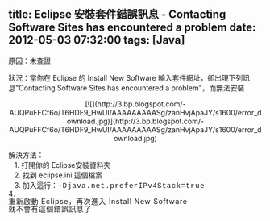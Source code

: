 title: Eclipse 安裝套件錯誤訊息 - Contacting Software Sites has encountered a problem
date: 2012-05-03 07:32:00
tags: [Java]
---

原因：未查證  

狀況：當你在 Eclipse 的 Install New Software 輸入套件網址，卻出現下列訊息"Contacting Software Sites has encountered a problem"，而無法安裝  

<div class="separator" style="clear: both; text-align: center;">[![](http://3.bp.blogspot.com/-AUQPuFFCf6o/T6HDF9_HwUI/AAAAAAAAASg/zanHvjApaJY/s1600/error_download.jpg)](http://3.bp.blogspot.com/-AUQPuFFCf6o/T6HDF9_HwUI/AAAAAAAAASg/zanHvjApaJY/s1600/error_download.jpg)</div>

解決方法：  
   1\. 打開你的 Eclipse安裝資料夾  
   2\. 找到 eclipse.ini 這個檔案  
   3\. 加入這行：<span style="background-color: white; font-family: Consolas, 'Bitstream Vera Sans Mono', 'Courier New', Courier, monospace; font-size: 14px; letter-spacing: 1px; line-height: 15px; text-align: left; white-space: pre;">-Djava.net.preferIPv4Stack=true</span>  
<span style="letter-spacing: 1px; line-height: 15px; white-space: pre;"><span style="font-family: inherit;">4\. 重新啟動 Eclipse，再次進入 Install New Software 就不會有這個錯誤訊息了</span></span>